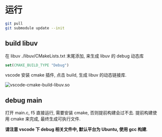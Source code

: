 # 运行

```bash
git pull
git submodule update --init
```

## build libuv

在 libuv ./libuv/CMakeLists.txt 末尾添加, 来生成 libuv 的 debug 动态库

```cmake
set(CMAKE_BUILD_TYPE "Debug")
```

vscode 安装 cmake 插件, 点击 build, 生成 libuv 的动态链接库.

![vscode-cmake-build-libuv.so](https://shubuzuo.coding.net/p/image-host/d/image-host/git/raw/master/images/2022-08/2022-08-15/pic_1660500748131-45.png)  

## debug main

打开 main.c, f5 直接运行, 需要安装 cmake, 否则提前构建会过不去. 提前构建使用 cmake 来完成, 最终生成可执行文件.

**请注意 vscode 下 debug 相关文件中, 默认平台为 Ubuntu, 使用 gcc 构建**.